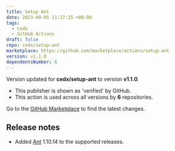 ```yaml
---
title: Setup Ant
date: 2023-09-05 11:17:25 +00:00
tags:
  - cedx
  - GitHub Actions
draft: false
repo: cedx/setup-ant
marketplace: https://github.com/marketplace/actions/setup-ant
version: v1.1.0
dependentsNumber: 6
---
```



Version updated for **cedx/setup-ant** to version **v1.1.0**.
- This publisher is shown as 'verified' by GitHub.
- This action is used across all versions by **6** repositories.

Go to the [GitHub Marketplace](https://github.com/marketplace/actions/setup-ant) to find the latest changes.

## Release notes

- Added [Ant](https://ant.apache.org) 1.10.14 to the supported releases.

